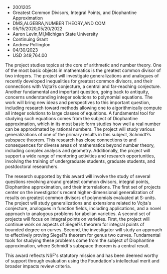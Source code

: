 
* 2001205
* Greatest Common Divisors, Integral Points, and Diophantine Approximation
* DMS,ALGEBRA,NUMBER THEORY,AND COM
* 05/15/2020,05/20/2022
* Aaron Levin,MI,Michigan State University
* Continuing Grant
* Andrew Pollington
* 04/30/2023
* USD 349,764.00

The project studies topics at the core of arithmetic and number theory. One of
the most basic objects in mathematics is the greatest common divisor of two
integers. The project will investigate generalizations and analogues of recently
developed inequalities for greatest common divisors, and their connections with
Vojta?s conjecture, a central and far-reaching conjecture. Another fundamental
and important question, going back to antiquity, concerns understanding integer
solutions to polynomial equations. The work will bring new ideas and
perspectives to this important question, including research toward methods
allowing one to algorithmically compute all integer solutions to large classes
of equations. A fundamental tool for studying such equations comes from the
subject of Diophantine approximation, which in its most basic form studies how
well a real number can be approximated by rational numbers. The project will
study various generalizations of one of the primary results in this subject,
Schmidt?s subspace theorem. This research has close connections to and
consequences for diverse areas of mathematics beyond number theory, including
complex analysis and geometry. Additionally, the project will support a wide
range of mentoring activities and research opportunities, involving the training
of undergraduate students, graduate students, and postdoctoral researchers.

The research supported by this award will involve the study of several questions
revolving around greatest common divisors, integral points, Diophantine
approximation, and their interrelations. The first set of projects center on the
investigator's recent higher-dimensional generalization of results on greatest
common divisors of polynomials evaluated at S-units. The project will study
generalizations and extensions related to Vojta's conjecture, analogues in
function fields, including applications, and a novel approach to analogous
problems for abelian varieties. A second set of projects will focus on integral
points on varieties. First, the project will continue work on aspects of
Siegel?s theorem for integral points of bounded degree on curves. Second, the
investigator will study an approach to effectively proving Siegel?s theorem for
genus two curves. Fundamental tools for studying these problems come from the
subject of Diophantine approximation, where Schmidt's subspace theorem is a
central result.

This award reflects NSF's statutory mission and has been deemed worthy of
support through evaluation using the Foundation's intellectual merit and broader
impacts review criteria.
